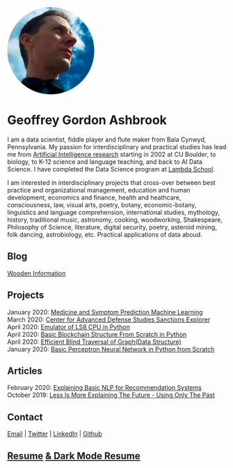 <img src="geoffrey_gordon_ashbrook_round.png" alt="Geoffrey Gordon Ashbrook" width="200" height="200">

# Geoffrey Gordon Ashbrook

I am a data scientist, fiddle player and flute maker from Bala Cynwyd, Pennsylvania. My passion for interdisciplinary and practical studies has lead me from [Artificial Intelligence research](https://dl.acm.org/doi/10.5555/646145.678706) starting in 2002 at CU Boulder, to biology, to K-12 science and language teaching, and back to AI Data Science. I have completed the Data Science program at [Lambda School](https://lambdaschool.com/). 

I am interested in interdisciplinary projects that cross-over between best practice and organizational management, education and human development, economics and finance, health and heathcare, consciousness, law, visual arts, poetry, botany, economic-botany, linguistics and language comprehension, international studies, mythology, history, traditional music, astronomy, cooking, woodworking, Shakespeare, Philosophy of Science, literature, digital security, poetry, asteroid mining, folk dancing, astrobiology, etc. Practical applications of data aboud.

## Blog
[Wooden Information](https://medium.com/wooden-information/)  

## Projects
January 2020: [Medicine and Symptom Prediction Machine Learning](https://github.com/MedCabinet)  
March 2020: [Center for Advanced Defense Studies Sanctions Explorer](https://medium.com/wooden-information/modeling-networks-of-networks-5e22cd85cd24)  
April 2020: [Emulator of LS8 CPU in Python](https://https://github.com/lineality/ls8_emulator)  
April 2020: [Basic Blockchain Structure From Scratch in Python](https://github.com/lineality/Basic_Python_Blockchain/)  
April 2020: [Efficient Blind Traversal of Graph(Data Structure)](https://github.com/lineality/Blind-Graph-Traversal)  
January 2020: [Basic Perceptron Neural Network in Python from Scratch](https://github.com/lineality/Perceptron_Studies)

## Articles
February 2020: [Explaining Basic NLP for Recommendation Systems](https://colab.research.google.com/drive/1n0QHVKLmjHhb1J0PVumoxq58-1OevP5b)  
October 2019: [Less Is More Explaining The Future - Using Only The Past](https://medium.com/wooden-information/less-is-more-904427f568e0)

## Contact
[Email](mailto:geoffreygordonashbrook@gmail.com) | [Twitter](https://twitter.com/GG_Ashbrook) | [LinkedIn](https://www.linkedin.com/in/geoffrey-gordon-ashbrook//)  | [Github](https://github.com/lineality/)

## [Resume](https://drive.google.com/file/d/1n5m7MWhwqGt6iJZZ-Jsw-QB7TPWmtIaF/view?usp=sharing) [& Dark Mode Resume](https://drive.google.com/file/d/148HW0m6HWLfY_EMbbJQbfqoou2yWuf7N/view?usp=sharing)
